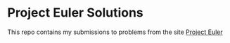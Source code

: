 # Project Euler Solutions

This repo contains my submissions to problems from the site [Project Euler](https://projecteuler.net/)

